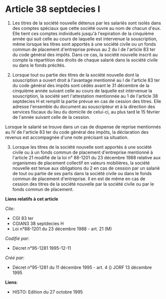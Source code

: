 # Article 38 septdecies I

1. Les titres de la société nouvelle détenus par les salariés sont isolés dans des comptes spéciaux que cette société ouvre
au nom de chacun d'eux. Elle tient ces comptes individuels jusqu'à l'expiration de la cinquième année qui suit celle au cours
de laquelle est intervenue la souscription, même lorsque les titres sont apportés à une société civile ou un fonds commun de
placement d'entreprise prévus au 2 du I de l'article 83 ter du code général des impôts. Dans ce cas, la société nouvelle
inscrit au compte la répartition des droits de chaque salarié dans la société civile ou dans le fonds précités.

2. Lorsque tout ou partie des titres de la société nouvelle dont la souscription a ouvert droit à l'avantage mentionné au I
de l'article 83 ter du code général des impôts sont cédés avant le 31 décembre de la cinquième année suivant celle au cours
de laquelle est intervenue la souscription, la société sert l'attestation mentionnée au 1 de l'article 38 septdecies H et
remplit la partie prévue en cas de cession des titres. Elle adresse l'ensemble du document au souscripteur et à la direction
des services fiscaux du lieu du domicile de celui-ci, au plus tard le 15 février de l'année suivant celle de la cession.

Lorsque le salarié se trouve dans un cas de dispense de reprise mentionnés au IV de l'article 83 ter du code général des
impôts, la déclaration des revenus est accompagnée d'une note précisant sa situation.

3. Lorsque les titres de la société nouvelle sont apportés à une société civile ou à un fonds commun de placement
d'entreprise mentionné à l'article 21 modifié de la loi n° 88-1201 du 23 décembre 1988 relative aux organismes de placement
collectif en valeurs mobilières, la société nouvelle est tenue aux obligations du 2 en cas de cession par un salarié de tout
ou partie de ses parts dans la société civile ou dans le fonds commun de placement d'entreprise. Il en est de même en cas de
cession des titres de la société nouvelle par la société civile ou par le fonds commun de placement.

**Liens relatifs à cet article**

_Cite_:

  - CGI 83 ter
  - CGIAN3 38 septdecies H
  - Loi n°88-1201 du 23 décembre 1988 - art. 21 (M)

_Codifié par_:

  - Décret n°95-1281 1995-12-11

_Créé par_:

  - Décret n°95-1281 du 11 décembre 1995 - art. 4 () JORF 13 décembre 1995

**Liens**:

  - HISTO: Edition du 27 octobre 1995
